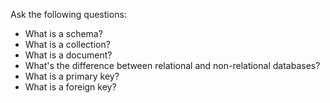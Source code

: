 Ask the following questions:

* What is a schema?
* What is a collection?
* What is a document?
* What's the difference between relational and non-relational databases?
* What is a primary key?
* What is a foreign key?
